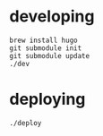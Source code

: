 # developing

```
brew install hugo
git submodule init
git submodule update
./dev
```

# deploying

```
./deploy
```
